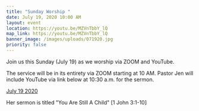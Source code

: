 ```yaml
---
title: "Sunday Worship "
date: July 19, 2020 10:00 AM
layout: event
location: https://youtu.be/MZVnTbbY_lQ
map_link: https://youtu.be/MZVnTbbY_lQ
banner_image: /images/uploads/071920.jpg
priority: false
---
```

Join us this Sunday (July 19) as we worship via ZOOM and YouTube.

The service will be in its entirety via ZOOM starting at 10 AM. Pastor Jen will include YouTube via link below at 10:30 a.m. for the sermon.

[July 19 2020](vqkx-xtu9-1abk-a8tv-ejvc)

Her sermon is titled "You Are Still A Child" \[1 John 3:1-10]